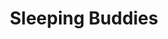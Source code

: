 ---
title: "Sleeping Buddies"
draft: false
slug: "sleeping-buddies"
weight: "12"
thumbnail: "illustrations/illustration_010.jpg"
mainpage: true
related: true

header: {
	titleimage: "illustrations/project-title_sleeping-buddies.png"
}

block_selected: {
	description: "(description coming soon)",
	fontcolor: "#fff",
	img: [ 
		{class: "gallery-col-12", path: "illustrations/illustration_010.jpg"}
	]
}

---